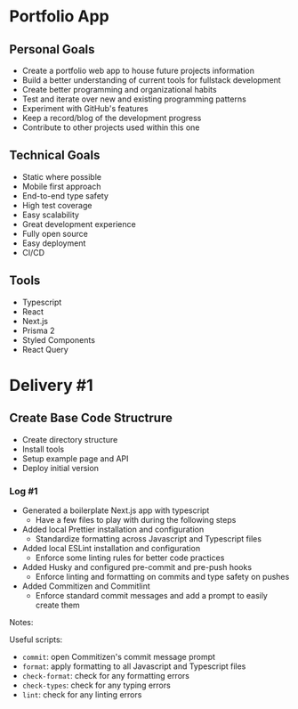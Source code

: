 # Portfolio App

## Personal Goals

- Create a portfolio web app to house future projects information
- Build a better understanding of current tools for fullstack development
- Create better programming and organizational habits
- Test and iterate over new and existing programming patterns
- Experiment with GitHub's features
- Keep a record/blog of the development progress
- Contribute to other projects used within this one

## Technical Goals

- Static where possible
- Mobile first approach
- End-to-end type safety
- High test coverage
- Easy scalability
- Great development experience
- Fully open source
- Easy deployment
- CI/CD

## Tools

- Typescript
- React
- Next.js
- Prisma 2
- Styled Components
- React Query

# Delivery #1

## Create Base Code Structrure

- Create directory structure
- Install tools
- Setup example page and API
- Deploy initial version

### Log #1

- Generated a boilerplate Next.js app with typescript
  - Have a few files to play with during the following steps
- Added local Prettier installation and configuration
  - Standardize formatting across Javascript and Typescript files
- Added local ESLint installation and configuration
  - Enforce some linting rules for better code practices
- Added Husky and configured pre-commit and pre-push hooks
  - Enforce linting and formatting on commits and type safety on pushes
- Added Commitizen and Commitlint
  - Enforce standard commit messages and add a prompt to easily create them

Notes:

Useful scripts:

- `commit`: open Commitizen's commit message prompt
- `format`: apply formatting to all Javascript and Typescript files
- `check-format`: check for any formatting errors
- `check-types`: check for any typing errors
- `lint`: check for any linting errors
